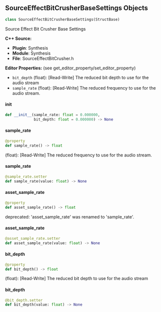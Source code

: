 ## SourceEffectBitCrusherBaseSettings Objects

```python
class SourceEffectBitCrusherBaseSettings(StructBase)
```

Source Effect Bit Crusher Base Settings

**C++ Source:**

- **Plugin**: Synthesis
- **Module**: Synthesis
- **File**: SourceEffectBitCrusher.h

**Editor Properties:** (see get_editor_property/set_editor_property)

- ``bit_depth`` (float):  [Read-Write] The reduced bit depth to use for the audio stream
- ``sample_rate`` (float):  [Read-Write] The reduced frequency to use for the audio stream.

<a id="unreal.SourceEffectBitCrusherBaseSettings.__init__"></a>

#### __init__

```python
def __init__(sample_rate: float = 0.000000,
             bit_depth: float = 0.000000) -> None
```

<a id="unreal.SourceEffectBitCrusherBaseSettings.sample_rate"></a>

#### sample_rate

```python
@property
def sample_rate() -> float
```

(float):  [Read-Write] The reduced frequency to use for the audio stream.

<a id="unreal.SourceEffectBitCrusherBaseSettings.sample_rate"></a>

#### sample_rate

```python
@sample_rate.setter
def sample_rate(value: float) -> None
```

<a id="unreal.SourceEffectBitCrusherBaseSettings.asset_sample_rate"></a>

#### asset_sample_rate

```python
@property
def asset_sample_rate() -> float
```

deprecated: 'asset_sample_rate' was renamed to 'sample_rate'.

<a id="unreal.SourceEffectBitCrusherBaseSettings.asset_sample_rate"></a>

#### asset_sample_rate

```python
@asset_sample_rate.setter
def asset_sample_rate(value: float) -> None
```

<a id="unreal.SourceEffectBitCrusherBaseSettings.bit_depth"></a>

#### bit_depth

```python
@property
def bit_depth() -> float
```

(float):  [Read-Write] The reduced bit depth to use for the audio stream

<a id="unreal.SourceEffectBitCrusherBaseSettings.bit_depth"></a>

#### bit_depth

```python
@bit_depth.setter
def bit_depth(value: float) -> None
```

<a id="unreal.SourceEffectBitCrusherSettings"></a>